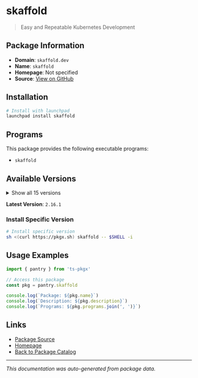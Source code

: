 # skaffold

> Easy and Repeatable Kubernetes Development

## Package Information

- **Domain**: `skaffold.dev`
- **Name**: `skaffold`
- **Homepage**: Not specified
- **Source**: [View on GitHub](https://github.com/pkgxdev/pantry/tree/main/projects/skaffold.dev/package.yml)

## Installation

```bash
# Install with launchpad
launchpad install skaffold
```

## Programs

This package provides the following executable programs:

- `skaffold`

## Available Versions

<details>
<summary>Show all 15 versions</summary>

- `2.16.1`, `2.16.0`, `2.15.0`, `2.14.2`, `2.14.1`
- `2.14.0`, `2.13.2`, `2.13.0`, `2.12.0`, `2.11.1`
- `2.11.0`, `2.10.1`, `2.10.0`, `2.9.0`, `2.8.0`

</details>

**Latest Version**: `2.16.1`

### Install Specific Version

```bash
# Install specific version
sh <(curl https://pkgx.sh) skaffold -- $SHELL -i
```

## Usage Examples

```typescript
import { pantry } from 'ts-pkgx'

// Access this package
const pkg = pantry.skaffold

console.log(`Package: ${pkg.name}`)
console.log(`Description: ${pkg.description}`)
console.log(`Programs: ${pkg.programs.join(', ')}`)
```

## Links

- [Package Source](https://github.com/pkgxdev/pantry/tree/main/projects/skaffold.dev/package.yml)
- [Homepage](#)
- [Back to Package Catalog](../package-catalog.md)

---

*This documentation was auto-generated from package data.*
